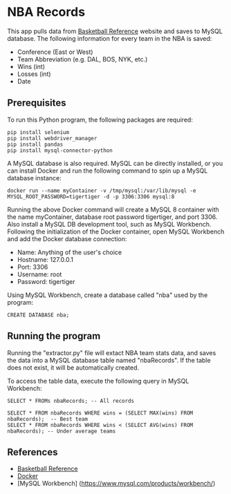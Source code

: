 # NBA Records

This app pulls data from [Basketball Reference](https://www.basketball-reference.com/) website and saves to MySQL database. The following information for every team in the NBA is saved:
* Conference (East or West)
* Team Abbreviation (e.g. DAL, BOS, NYK, etc.)
* Wins (int)
* Losses (int)
* Date

## Prerequisites
To run this Python program, the following packages are required:
```
pip install selenium
pip install webdriver_manager
pip install pandas
pip install mysql-connector-python
```

A MySQL database is also required. MySQL can be directly installed, or you can install Docker and run the following command to spin up a MySQL database instance: 
```
docker run --name myContainer -v /tmp/mysql:/var/lib/mysql -e MYSQL_ROOT_PASSWORD=tigertiger -d -p 3306:3306 mysql:8
```

Running the above Docker command will create a MySQL 8 container with the name myContainer, database root password tigertiger, and port 3306. Also install a MySQL DB development tool, such as MySQL Workbench. Following the initialization of the Docker container, open MySQL Workbench and add the Docker database connection:
* Name: Anything of the user's choice
* Hostname: 127.0.0.1
* Port: 3306
* Username: root
* Password: tigertiger

Using MySQL Workbench, create a database called "nba" used by the program:
```
CREATE DATABASE nba;
```

## Running the program
Running the "extractor.py" file will extact NBA team stats data, and saves the data into a MySQL database table named "nbaRecords". If the table does not exist, it will be automatically created. 

To access the table data, execute the following query in MySQL Workbench:
```
SELECT * FROMs nbaRecords; -- All records

SELECT * FROM nbaRecords WHERE wins = (SELECT MAX(wins) FROM nbaRecords);  -- Best team
SELECT * FROM nbaRecords WHERE wins < (SELECT AVG(wins) FROM nbaRecords); -- Under average teams
```

## References
* [Basketball Reference](https://www.basketball-reference.com/)
* [Docker](https://docs.docker.com/engine/install/)
* [MySQL Workbench] (https://www.mysql.com/products/workbench/)